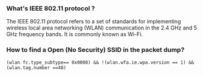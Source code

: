 
### What's IEEE 802.11 protocol ?

The IEEE 802.11 protocol refers to a set of standards for implementing wireless local area networking (WLAN) communication in the 2.4 GHz and 5 GHz frequency bands. It is commonly known as Wi-Fi. 

### How to find a Open (No Security) SSID in the packet dump?

```
(wlan fc.type_subtype== 0x0008) && !(wlan.wfa.ie.wpa.version == 1) && (wlan.tag.number ==48)
```

